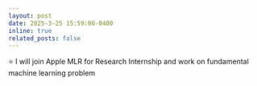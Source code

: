 ```yaml
---
layout: post
date: 2025-3-25 15:59:00-0400
inline: true
related_posts: false
---
```



:star: I will join Apple MLR for Research Internship and work on fundamental machine learning problem